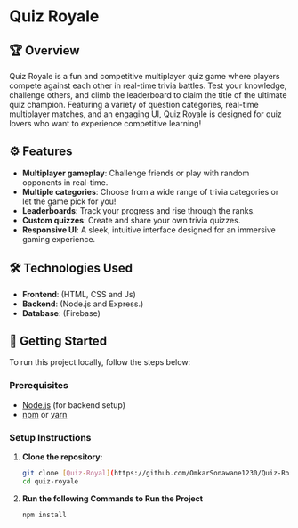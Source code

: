 # Quiz Royale

## 🏆 Overview
Quiz Royale is a fun and competitive multiplayer quiz game where players compete against each other in real-time trivia battles. Test your knowledge, challenge others, and climb the leaderboard to claim the title of the ultimate quiz champion. Featuring a variety of question categories, real-time multiplayer matches, and an engaging UI, Quiz Royale is designed for quiz lovers who want to experience competitive learning!

## ⚙️ Features
- **Multiplayer gameplay**: Challenge friends or play with random opponents in real-time.
- **Multiple categories**: Choose from a wide range of trivia categories or let the game pick for you!
- **Leaderboards**: Track your progress and rise through the ranks.
- **Custom quizzes**: Create and share your own trivia quizzes.
- **Responsive UI**: A sleek, intuitive interface designed for an immersive gaming experience.

## 🛠️ Technologies Used
- **Frontend**: (HTML, CSS and Js)
- **Backend**: (Node.js and Express.)
- **Database**: (Firebase)
<!-- - **Real-time communication**: (Socket.IO, WebSockets, etc.)
- **Authentication**: (OAuth, JWT, etc.)
- **Hosting**: (Heroku, AWS, Firebase Hosting, etc.) -->

## 🚀 Getting Started

To run this project locally, follow the steps below:

### Prerequisites
- [Node.js](https://nodejs.org/) (for backend setup)
- [npm](https://www.npmjs.com/) or [yarn](https://yarnpkg.com/)
<!-- - (List any other necessary tools or dependencies) -->

### Setup Instructions

1. **Clone the repository:**

   ```bash
   git clone [Quiz-Royal](https://github.com/OmkarSonawane1230/Quiz-Royale)
   cd quiz-royale

2. **Run the following Commands to Run the Project**

    ```
    npm install
    ```
